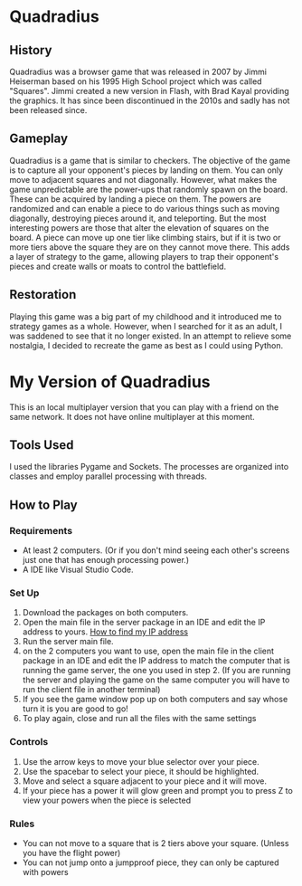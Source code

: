 # Quadradius
## History
Quadradius was a browser game that was released in 2007 by Jimmi Heiserman based on his 1995 High School project which was called "Squares". Jimmi created a new version in Flash, with Brad Kayal providing the graphics. It has since been discontinued in the 2010s and sadly has not been released since.  

## Gameplay
Quadradius is a game that is similar to checkers. The objective of the game is to capture all your opponent's pieces by landing on them. You can only move to adjacent squares and not diagonally. However, what makes the game unpredictable are the power-ups that randomly spawn on the board. These can be acquired by landing a piece on them. The powers are randomized and can enable a piece to do various things such as moving diagonally, destroying pieces around it, and teleporting. But the most interesting powers are those that alter the elevation of squares on the board. A piece can move up one tier like climbing stairs, but if it is two or more tiers above the square they are on they cannot move there. This adds a layer of strategy to the game, allowing players to trap their opponent's pieces and create walls or moats to control the battlefield.

## Restoration
Playing this game was a big part of my childhood and it introduced me to strategy games as a whole. However, when I searched for it as an adult, I was saddened to see that it no longer existed. In an attempt to relieve some nostalgia, I decided to recreate the game as best as I could using Python.

# My Version of Quadradius
This is an local multiplayer version that you can play with a friend on the same network. It does not have online multiplayer at this moment.

## Tools Used
I used the libraries Pygame and Sockets. The processes are organized into classes and employ parallel processing with threads.

## How to Play
### Requirements
- At least 2 computers. (Or if you don't mind seeing each other's screens just one that has enough processing power.)
- A IDE like Visual Studio Code.

### Set Up
1. Download the packages on both computers.
2. Open the main file in the server package in an IDE and edit the IP address to yours. [How to find my IP address](https://www.theverge.com/23351435/ip-address-how-to-find-macos-windows-ios-android-iphone)
3. Run the server main file.
4. on the 2 computers you want to use, open the main file in the client package in an IDE and edit the IP address to match the computer that is running the game server, the one you used in step 2. (If you are running the server and playing the game on the same computer you will have to run the client file in another terminal)
5. If you see the game window pop up on both computers and say whose turn it is you are good to go! 
6. To play again, close and run all the files with the same settings

### Controls
1. Use the arrow keys to move your blue selector over your piece.
2. Use the spacebar to select your piece, it should be highlighted. 
3. Move and select a square adjacent to your piece and it will move. 
4. If your piece has a power it will glow green and prompt you to press Z to view your powers when the piece is selected

### Rules
- You can not move to a square that is 2 tiers above your square. (Unless you have the flight power)
- You can not jump onto a jumpproof piece, they can only be captured with powers